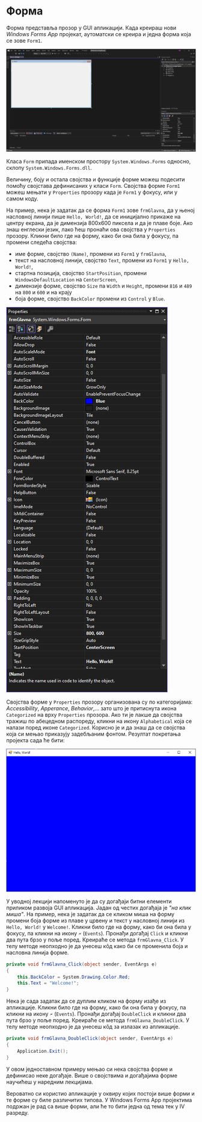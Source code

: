# Форма

Форма представља прозор у GUI апликацији. Када креираш нови *Windows Forms App*
пројекат, аутоматски се креира и једна форма која се зове `Form1`.

![Аутоматски креирана форма](./images/izrada-projekta-04.png)

Класа `Form` припада именском простору `System.Windows.Forms` односно, склопу
`System.Windows.Forms.dll`.

Величину, боју и остала својства и функције форме можеш подесити помоћу
својстава дефинисаних у класи `Form`. Својства форме `Form1` можеш мењати у
`Properties` прозору када је `Form1` у фокусу, или у самом коду.

На пример, нека је задатак да се форма `Form1` зове `frmGlavna`, да у њеној
насловној линији пише `Hello, World!`, да се иницијално прикаже на центру
екрана, да је димензија 800x600 пиксела и да је плаве боје. Ако знаш енглески
језик, лако ћеш пронаћи ова својства у `Properties` прозору. Кликни било где
на форму, како би она била у фокусу, па промени следећа својства:

* име форме, својство `(Name)`, промени из `Form1` у `frmGlavna`,
* текст на насловној линији, својство `Text`, промени из `Form1` у
`Hello, World!`,
* стартна позиција, својство `StartPosition`, промени `WindowsDefaultLocation`
на `CenterScreen`,
* димензије форме, својство `Size` па `Width` и `Height`, промени `816` и `489`
на `800` и `600` и на крају
* боја форме, својство `BackColor` промени из `Control` у `Blue`.

![Својства форме](./images/form-properties.png)

Својства форме у `Properties` прозору организована су по категоријама:
*Accessibility*, *Apperance*, *Behavior*,... зато што је притиснута икона
`Categorized` на врху `Properties` прозора. Ако ти је лакше да својства тражиш
по абецедном распореду, кликни на икону `Alphabetical` која се налази поред
иконе `Categorized`. Корисно је и да знаш да се својства која си мењао
приказују задебљаним фонтом. Резултат покретања пројекта сада ће бити:

![Форма са измењеним својствима](./images/frmGlavna.png)

У уводној лекцији напоменуто је да су догађаји битни елементи приликом развоја
GUI апликација. Јадан од честих догађаја је *"на клик миша"*. На пример, нека
је задатак да се кликом миша на форму промени боја форме из плаве у црвену и
текст у насловној линији из `Hello, World!` у `Welcome!`. Кликни било где на
форму, како би она била у фокусу, па кликни на икону `🗲` (`Events`). Пронађи
догађај `Click` и кликни два пута брзо у поље поред. Креираће се метода
`frmGlavna_Click`. У телу методе неопходно је да унесеш кôд како би се
променила боја и насловна линија форме.

```cs
private void frmGlavna_Click(object sender, EventArgs e)
{
    this.BackColor = System.Drawing.Color.Red;
    this.Text = "Welcome!";
}
```

Нека је сада задатак да се дуплим кликом на форму изађе из апликације. Кликни
било где на форму, како би она била у фокусу, па кликни на икону `🗲`
(`Events`). Пронађи догађај `DoubleClick` и кликни два пута брзо у поље поред.
Креираће се метода `frmGlavna_DoubleClick`. У телу методе неопходно је да
унесеш кôд за излазак из апликације.

```cs
private void frmGlavna_DoubleClick(object sender, EventArgs e)
{
    Application.Exit();
}
```

У овом једноставном примеру мењао си нека својства форме и дефинисао неке
догађаје. Више о својствима и догађајима форме научићеш у наредним лекцијама.

Вероватно си користио апликације у оквиру којих постоји више форми и те форме
су биле различитих типова. У Windows Forms App пројектима подржан је рад са
више форми, али ће то бити једна од тема тек у IV разреду.
